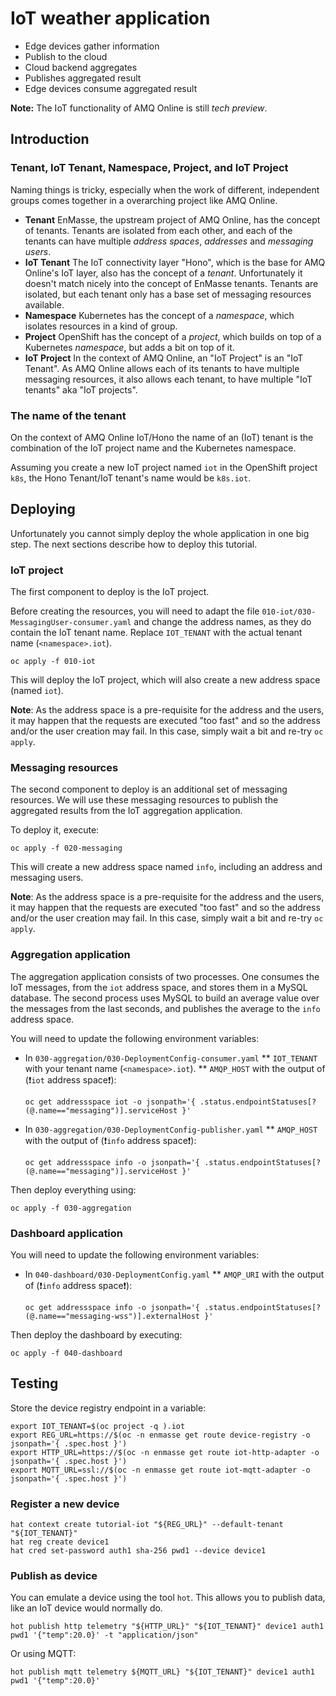 # IoT weather application

* Edge devices gather information
* Publish to the cloud
* Cloud backend aggregates
* Publishes aggregated result
* Edge devices consume aggregated result

**Note:** The IoT functionality of AMQ Online is still *tech preview*.

## Introduction

### Tenant, IoT Tenant, Namespace, Project, and IoT Project

Naming things is tricky, especially when the work of different, independent groups
comes together in a overarching project like AMQ Online.

* **Tenant** EnMasse, the upstream project of AMQ Online, has the concept of tenants. Tenants are isolated from
             each other, and each of the tenants can have multiple *address spaces*, *addresses* and *messaging users*.
* **IoT Tenant** The IoT connectivity layer "Hono", which is the base for AMQ Online's IoT layer,
                 also has the concept of a *tenant*. Unfortunately it doesn't match nicely into the
                 concept of EnMasse tenants. Tenants are isolated, but each tenant only has a base set of messaging
                 resources available.
* **Namespace** Kubernetes has the concept of a *namespace*, which isolates resources in a kind of group.
* **Project** OpenShift has the concept of a *project*, which builds on top of a Kubernetes *namespace*, but adds a bit
              on top of it.
* **IoT Project** In the context of AMQ Online, an "IoT Project" is an "IoT Tenant". As AMQ Online allows each of its
                  tenants to have multiple messaging resources, it also allows each tenant, to have multiple "IoT tenants"
                  aka "IoT projects".

### The name of the tenant

On the context of AMQ Online IoT/Hono the name of an (IoT) tenant is the combination of the IoT project name
and the Kubernetes namespace.

Assuming you create a new IoT project named `iot` in the OpenShift project `k8s`, the Hono Tenant/IoT tenant's
name would be `k8s.iot`.

## Deploying

Unfortunately you cannot simply deploy the whole application in one big step. The next sections
describe how to deploy this tutorial.

### IoT project

The first component to deploy is the IoT project.

Before creating the resources, you will need to adapt the file `010-iot/030-MessagingUser-consumer.yaml`
and change the address names, as they do contain the IoT tenant name. Replace `IOT_TENANT` with
the actual tenant name (`<namespace>.iot`).

    oc apply -f 010-iot

This will deploy the IoT project, which will also create a new address space (named `iot`).

**Note**: As the address space is a pre-requisite for the address and the users, it may happen
that the requests are executed "too fast" and so the address and/or the user creation may fail.
In this case, simply wait a bit and re-try `oc apply`.

### Messaging resources

The second component to deploy is an additional set of messaging resources. We will
use these messaging resources to publish the aggregated results from the IoT aggregation application.

To deploy it, execute:

    oc apply -f 020-messaging

This will create a new address space named `info`, including an address and messaging users.

**Note**: As the address space is a pre-requisite for the address and the users, it may happen
that the requests are executed "too fast" and so the address and/or the user creation may fail.
In this case, simply wait a bit and re-try `oc apply`.

### Aggregation application

The aggregation application consists of two processes. One consumes the IoT messages, from the `iot`
address space, and stores them in a MySQL database. The second process uses MySQL to build an average
value over the messages from the last seconds, and publishes the average to the `info` address space.

You will need to update the following environment variables:

* In `030-aggregation/030-DeploymentConfig-consumer.yaml`
  ** `IOT_TENANT` with your tenant name (`<namespace>.iot`).
  ** `AMQP_HOST` with the output of (❗`iot` address space❗):
     
     ~~~
     oc get addressspace iot -o jsonpath='{ .status.endpointStatuses[?(@.name=="messaging")].serviceHost }'
     ~~~
* In `030-aggregation/030-DeploymentConfig-publisher.yaml`
  ** `AMQP_HOST` with the output of (❗`info` address space❗):
     
     ~~~
     oc get addressspace info -o jsonpath='{ .status.endpointStatuses[?(@.name=="messaging")].serviceHost }'
     ~~~

Then deploy everything using:

    oc apply -f 030-aggregation

### Dashboard application

You will need to update the following environment variables:

* In `040-dashboard/030-DeploymentConfig.yaml`
  ** `AMQP_URI` with the output of (❗`info` address space❗):
     
     ~~~
     oc get addressspace info -o jsonpath='{ .status.endpointStatuses[?(@.name=="messaging-wss")].externalHost }'
     ~~~

Then deploy the dashboard by executing:

    oc apply -f 040-dashboard

## Testing

Store the device registry endpoint in a variable:

    export IOT_TENANT=$(oc project -q ).iot
    export REG_URL=https://$(oc -n enmasse get route device-registry -o jsonpath='{ .spec.host }')
    export HTTP_URL=https://$(oc -n enmasse get route iot-http-adapter -o jsonpath='{ .spec.host }')
    export MQTT_URL=ssl://$(oc -n enmasse get route iot-mqtt-adapter -o jsonpath='{ .spec.host }')

### Register a new device

    hat context create tutorial-iot "${REG_URL}" --default-tenant "${IOT_TENANT}"
    hat reg create device1
    hat cred set-password auth1 sha-256 pwd1 --device device1

### Publish as device

You can emulate a device using the tool `hot`. This allows you to publish data, like an IoT device
would normally do.

    hot publish http telemetry "${HTTP_URL}" "${IOT_TENANT}" device1 auth1 pwd1 '{"temp":20.0}' -t "application/json"

Or using MQTT:

    hot publish mqtt telemetry ${MQTT_URL} "${IOT_TENANT}" device1 auth1 pwd1 '{"temp":20.0}'
